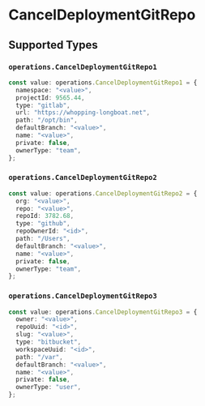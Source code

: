 # CancelDeploymentGitRepo


## Supported Types

### `operations.CancelDeploymentGitRepo1`

```typescript
const value: operations.CancelDeploymentGitRepo1 = {
  namespace: "<value>",
  projectId: 9565.44,
  type: "gitlab",
  url: "https://whopping-longboat.net",
  path: "/opt/bin",
  defaultBranch: "<value>",
  name: "<value>",
  private: false,
  ownerType: "team",
};
```

### `operations.CancelDeploymentGitRepo2`

```typescript
const value: operations.CancelDeploymentGitRepo2 = {
  org: "<value>",
  repo: "<value>",
  repoId: 3782.68,
  type: "github",
  repoOwnerId: "<id>",
  path: "/Users",
  defaultBranch: "<value>",
  name: "<value>",
  private: false,
  ownerType: "team",
};
```

### `operations.CancelDeploymentGitRepo3`

```typescript
const value: operations.CancelDeploymentGitRepo3 = {
  owner: "<value>",
  repoUuid: "<id>",
  slug: "<value>",
  type: "bitbucket",
  workspaceUuid: "<id>",
  path: "/var",
  defaultBranch: "<value>",
  name: "<value>",
  private: false,
  ownerType: "user",
};
```

